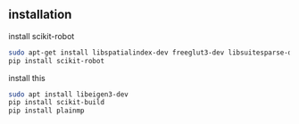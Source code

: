 ## installation
install scikit-robot
```bash
sudo apt-get install libspatialindex-dev freeglut3-dev libsuitesparse-dev libblas-dev liblapack-dev
pip install scikit-robot
```
install this
```bash
sudo apt install libeigen3-dev
pip install scikit-build
pip install plainmp
```
